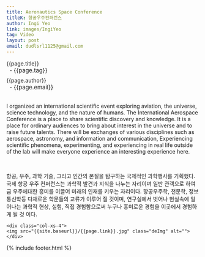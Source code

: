 ```yaml
---
title: Aeronautics Space Conference
titleK: 항공우주컨퍼런스
author: Ingi Yeo
link: images/IngiYeo
tag: Video
layout: post
email: dudlsrl1125@gmail.com
---	
```


<div class="container">

<div class="deDep">
{{page.title}}<br>
<p style="font-size:15px; margin:0px; padding:0px 0px 0px 8px; margin:0px 0px 8px 0px;">- {{page.tag}}</p>
{{page.author}}<br>
<p style="font-size:15px; margin:0px; padding:0px 0px 0px 8px;">- {{page.email}}</p>
</div>

<br>

<div class="det lato">



I organized an international scientific event exploring aviation, the universe, science technology, and the nature of humans.
The International Aerospace Conference is a place to share scientific discovery and knowledge.
It is a place for ordinary audiences to bring about interest in the universe and to raise future talents.
There will be exchanges of various disciplines such as aerospace, astronomy, and information and communication,
Experiencing scientific phenomena, experimenting, and experiencing in real life outside of the lab will make everyone experience an interesting experience here.



</div>

<br>

<div class="noto">

항공, 우주, 과학 기술, 그리고 인간의 본질을 탐구하는 국제적인 과학행사를 기획했다.
국제 항공 우주 컨퍼런스는 과학적 발견과 지식을 나누는 자리이며
일반 관객으로 하여금 우주에대한 흥미를 이끌어 미래의 인재를
키우는 자리이다. 항공우주학, 천문학, 정보통신학등 다채로운
학문들의 교류가 이루어 질 것이며, 연구실에서 벗어나 현실속에
일어나는 과학적 현상, 실험, 직접 경험함으로써 누구나 흥미로운
경험을 이곳에서 경험하게 될 것 이다. 


</div>

<div class="row noto">
	
	<div class="col-xs-4">
	<img src="{{site.baseurl}}/{{page.link}}.jpg" class="deImg" alt=""></div>
	
</div>

	

</div> 

{% include footer.html %}